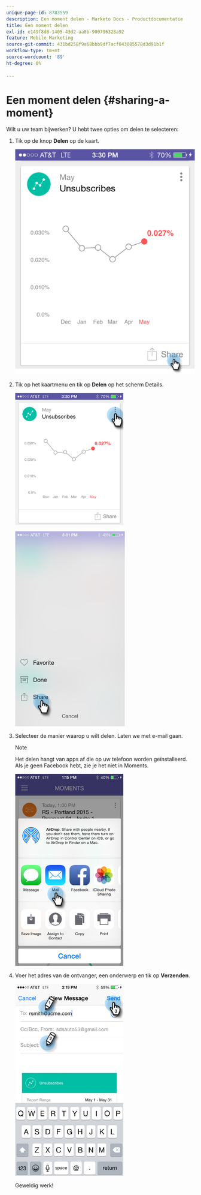 ```yaml
---
unique-page-id: 8783559
description: Een moment delen - Marketo Docs - Productdocumentatie
title: Een moment delen
exl-id: e149f8d8-1405-43d2-aa0b-900796328a92
feature: Mobile Marketing
source-git-commit: 431bd258f9a68bbb9df7acf043085578d3d91b1f
workflow-type: tm+mt
source-wordcount: '89'
ht-degree: 0%

---
```


# Een moment delen {#sharing-a-moment}

Wilt u uw team bijwerken? U hebt twee opties om delen te selecteren:

1. Tik op de knop **Delen** op de kaart.

   ![](assets/image2015-6-30-15-3a13-3a13.png)

1. Tik op het kaartmenu en tik op **Delen** op het scherm Details.

   ![](assets/image2015-7-15-9-3a0-3a35.png)

   ![](assets/image2015-7-14-16-3a8-3a18.png)

1. Selecteer de manier waarop u wilt delen. Laten we met e-mail gaan.

   >[!NOTE]
   >
   >Het delen hangt van apps af die op uw telefoon worden geïnstalleerd. Als je geen Facebook hebt, zie je het niet in Moments.

   ![](assets/image2015-7-14-16-3a11-3a42.png)

1. Voer het adres van de ontvanger, een onderwerp en tik op **Verzenden**.

   ![](assets/image2015-7-14-16-3a18-3a16.png)

   Geweldig werk!
